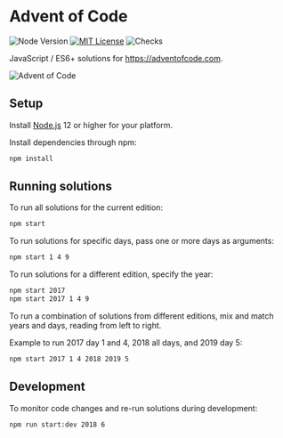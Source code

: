 # Advent of Code

![Node Version](https://badgen.net/badge/node/12+/green)
[![MIT License](https://badgen.net/github/license/timkurvers/advent-of-code)](LICENSE.md)
![Checks](https://badgen.net/github/checks/timkurvers/advent-of-code)

JavaScript / ES6+ solutions for https://adventofcode.com.

![Advent of Code](https://user-images.githubusercontent.com/378235/70389655-bb99f380-19c2-11ea-86e1-3946c1884b0a.png)

## Setup

Install [Node.js] 12 or higher for your platform.

Install dependencies through npm:

```bash
npm install
```

## Running solutions

To run all solutions for the current edition:

```bash
npm start
```

To run solutions for specific days, pass one or more days as arguments:

```bash
npm start 1 4 9
```

To run solutions for a different edition, specify the year:

```bash
npm start 2017
npm start 2017 1 4 9
```

To run a combination of solutions from different editions, mix and match years
and days, reading from left to right.

Example to run 2017 day 1 and 4, 2018 all days, and 2019 day 5:

```bash
npm start 2017 1 4 2018 2019 5
```

## Development

To monitor code changes and re-run solutions during development:

```bash
npm run start:dev 2018 6
```

[Node.js]: https://nodejs.org/en/

